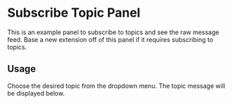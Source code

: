 # Subscribe Topic Panel
This is an example panel to subscribe to topics and see the raw message feed. Base a new extension off of this panel if it requires subscribing to topics.

## Usage
Choose the desired topic from the dropdown menu. The topic message will be displayed below.